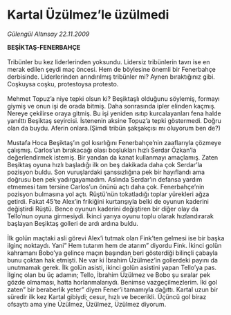# Kartal Üzülmez’le üzülmedi

*Gülengül Altınsay 22.11.2009*

<div class="taraf_structure_2col_1zq">
<div class="margen_n">



 <p><b>BEŞİKTAŞ-FENERBAHÇE</b> <br/><br/>Tribünler bu kez liderlerinden yoksundu. Lidersiz tribünlerin tavrı ise en merak edilen şeydi maç öncesi. Hem de böylesine önemli bir Fenerbahçe derbisinde. Liderlerinden arındırılmış tribünler mi? Aynen bıraktığınız gibi. Coşkuysa coşku, protestoysa protesto. <br/><br/>Mehmet Topuz’a niye tepki olsun ki? Beşiktaşlı olduğunu söylemiş, formayı giymiş ve onun işi de orada bitmiş. Daha sonrasında ipler elinden kaçmış. Nereye çekilirse oraya gitmiş. Bu işi yeniden ısıtıp kurcalayanları fena halde yanılttı Beşiktaş seyircisi. İstenenin aksine Topuz’a tepki göstermedi. Doğru olan da buydu. Aferin onlara.(Şimdi tribün şakşakçısı mı oluyorum ben de?)<br/><br/>Mustafa Hoca Beşiktaş’ın gol kısırlığını Fenerbahçe’nin zaaflarıyla çözmeye çalışmış. Carlos’un bırakacağı olası boşlukları hızlı Serdar Özkan’la değerlendirmek istemiş. Bir yandan da kanat kullanmayı amaçlamış. Zaten Beşiktaş oyuna hızlı başladığı ilk on beş dakikada daha çok Serdar’la pozisyon buldu. Son vuruşlardaki şanssızlığına pek bir hayıflandı ama doğrusu ben pek yadırgayamadım. Aslında Serdar’ın defansa yardım etmemesi tam tersine Carlos’un önünü açtı daha çok. Fenerbahçe’nin pozisyon bulmasına yol açtı. Rüştü’nün tokatladığı toplar yürekleri ağza getirdi. Fakat 45’te Alex’in frikiğini kurtarışıyla belki de oyunun kaderini değiştirdi Rüştü. Bence oyunun kaderini değiştiren bir diğer olay da Tello’nun oyuna girmesiydi. İkinci yarıya oyunu toplu olarak hızlandırarak başlayan Beşiktaş golleri de ardı ardına buldu. <br/><br/>İlk golün maçtaki asli görevi Alex’i tutmak olan Fink’ten gelmesi ise bir başka ilginç noktaydı. Yani” Hem tutarım hem de atarım” diyordu Fink. İkinci golün kahramanı Bobo’ya gelince maçın başından beri gösterdiği bilinçli çabayla bunu çoktan hak etmişti. Ne var ki İbrahim Üzülmez’in gollerdeki payını da unutmamak gerek. İlk golün asisti, ikinci golün asistini yapan Tello’ya pas. İlginç olan bu üç adamın; Tello, İbrahim Üzülmez ve Bobo şu sıralar pek gözde olmaması, hatta horlanmalarıydı. Benimse vazgeçilmezlerim. İki gol zaten” bir beraberlik yeter” diyen Fener’i tamamıyla dağıttı. Kartal uzun bir süredir ilk kez Kartal gibiydi; cesur, hızlı ve becerikli. Üçüncü gol biraz ofsayttı ama yine Üzülmez, Üzülmez, Üzülmez diyorum.</p>
<br/>
<br/>
<br/>



<br/>


<div id="taraf_not">
</div>

</div>


</div>
